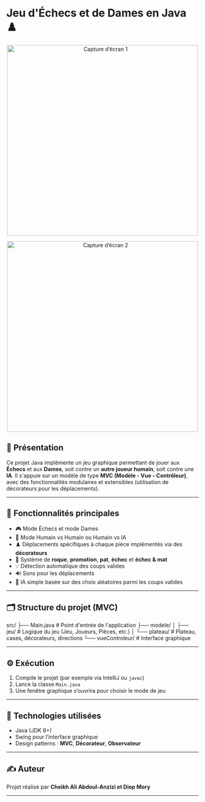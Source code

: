 # Jeu d'Échecs et de Dames en Java ♟️
<p align="center">
  <img src="https://github.com/user-attachments/assets/cfe7cf27-150f-43be-ab1c-70705411ba43" alt="Capture d’écran 1" width="500"/>
</p>

<p align="center">
  <img src="https://github.com/user-attachments/assets/f7ef6892-fca8-42c5-be49-f3cc2dd8a727" alt="Capture d’écran 2" width="500"/>
</p>


## 📌 Présentation

Ce projet Java implémente un jeu graphique permettant de jouer aux **Échecs** et aux **Dames**, soit contre un **autre joueur humain**, soit contre une **IA**. Il s'appuie sur un modèle de type **MVC (Modèle - Vue - Contrôleur)**, avec des fonctionnalités modulaires et extensibles (utilisation de décorateurs pour les déplacements).

---

## 🚀 Fonctionnalités principales

- 🎮 Mode Échecs et mode Dames
- 👥 Mode Humain vs Humain ou Humain vs IA
- ♟️ Déplacements spécifiques à chaque pièce implémentés via des **décorateurs**
- 🔄 Système de **roque**, **promotion**, **pat**, **échec** et **échec & mat**
- 💡 Détection automatique des coups valides
- 🔊 Sons pour les déplacements
- 🧠 IA simple basée sur des choix aléatoires parmi les coups valides

---

## 🗂️ Structure du projet (MVC)
src/ ├── Main.java # Point d'entrée de l'application
     ├── modele/ │
                 ├── jeu/ # Logique du jeu (Jeu, Joueurs, Pièces, etc.) │ 
                 └── plateau/ # Plateau, cases, décorateurs, directions 
      └── vueControleur/ # Interface graphique 

---

## ⚙️ Exécution

1. Compile le projet (par exemple via IntelliJ ou `javac`)
2. Lance la classe `Main.java`
3. Une fenêtre graphique s’ouvrira pour choisir le mode de jeu

---

## 🧩 Technologies utilisées

- Java (JDK 8+)
- Swing pour l’interface graphique
- Design patterns : **MVC**, **Décorateur**, **Observateur**

---

## ✍️ Auteur

Projet réalisé par **Cheikh Ali Abdoul-Anzizi et Diop Mory**

---

